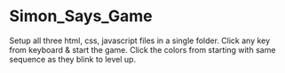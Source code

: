 # Simon_Says_Game
Setup all three html, css, javascript files in a single folder.
Click any key from keyboard & start the game.
Click the colors from starting with same sequence as they blink to level up.
